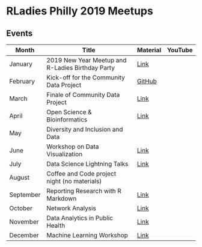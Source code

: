 
# RLadies Philly 2019 Meetups

## Events
| Month | Title | Material | YouTube |
|-------|-------|----------|---------|
| January | 2019 New Year Meetup and R-Ladies Birthday Party | [Link](2019_01/16JAN2019_RLadies_Philly.pdf) | |
| February | Kick-off for the Community Data Project | [GitHub](https://github.com/rladiesPHL/2019_datathon) | |
| March | Finale of Community Data Project | [Link](http://rladiesphilly.org/post/feb-march-recap/) | |
| April | Open Science & Bioinformatics | [Link](2019_04) | |
| May | Diversity and Inclusion and Data | | |
| June | Workshop on Data Visualization | [Link](2019_06/June2019.md) | |
| July | Data Science Lightning Talks | [Link](2019_07) | |
| August | Coffee and Code project night (no materials) | | |
| September | Reporting Research with R Markdown | [Link](2019_09/2019_09_September.md) | |
| October | Network Analysis | [Link](2019_10) | |
| November | Data Analytics in Public Health | [Link](2019_11) | |
| December | Machine Learning Workshop | [Link](2019_12/2019_12_December.md) | |



















